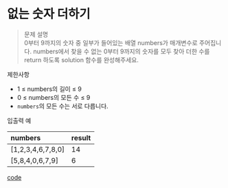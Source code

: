 # 없는 숫자 더하기

>문제 설명
<br>0부터 9까지의 숫자 중 일부가 들어있는 배열 numbers가 매개변수로 주어집니다. numbers에서 찾을 수 없는 0부터 9까지의 숫자를 모두 찾아 더한 수를 return 하도록 solution 함수를 완성해주세요.

제한사항
- 1 ≤ numbers의 길이 ≤ 9
- 0 ≤ numbers의 모든 수 ≤ 9
- ``numbers``의 모든 수는 서로 다릅니다.

입출력 예

| numbers | result | 
| :----------------- | :-----------  | 
| [1,2,3,4,6,7,8,0]	 | 14 | 
| [5,8,4,0,6,7,9]	 | 6 | 


[code](https://github.com/JiHoonAHN/CodingTest/blob/main/One%20Level/%EC%97%86%EB%8A%94%EC%88%AB%EC%9E%90%EB%8D%94%ED%95%98%EA%B8%B0.swift)